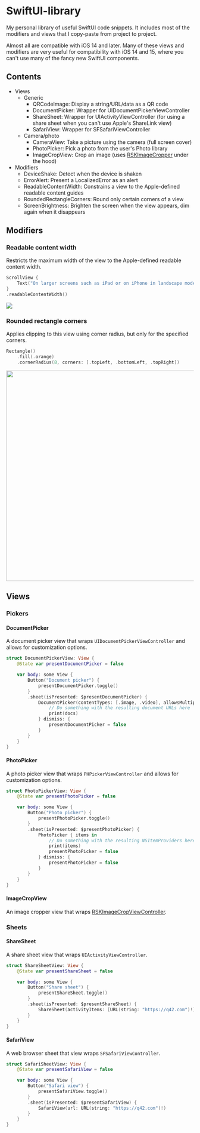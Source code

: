 # SwiftUI-library

My personal library of useful SwiftUI code snippets.
It includes most of the modifiers and views that I copy-paste from project to project.

Almost all are compatible with iOS 14 and later. Many of these views and modifiers are very useful for compatibility with iOS 14 and 15, where you can't use many of the fancy new SwiftUI components.

## Contents

* Views
    * Generic
        * QRCodeImage: Display a string/URL/data as a QR code
        * DocumentPicker: Wrapper for UIDocumentPickerViewController
        * ShareSheet: Wrapper for UIActivityViewController (for using a share sheet when you can't use Apple's ShareLink view)
        * SafariView: Wrapper for SFSafariViewController
    * Camera/photo
        * CameraView: Take a picture using the camera (full screen cover)
        * PhotoPicker: Pick a photo from the user's Photo library
        * ImageCropView: Crop an image (uses [RSKImageCropper](https://github.com/ruslanskorb/RSKImageCropper) under the hood)
* Modifiers
    * DeviceShake: Detect when the device is shaken
    * ErrorAlert: Present a LocalizedError as an alert
    * ReadableContentWidth: Constrains a view to the Apple-defined readable content guides
    * RoundedRectangleCorners: Round only certain corners of a view
    * ScreenBrightness: Brighten the screen when the view appears, dim again when it disappears

## Modifiers

### Readable content width

Restricts the maximum width of the view to the Apple-defined readable content width.

```swift
ScrollView {
    Text("On larger screens such as iPad or on iPhone in landscape mode, this view's width is restricted to the readable content guides.")
}
.readableContentWidth()
```

<img src="https://user-images.githubusercontent.com/477710/236678938-84c06253-0668-40c7-a63d-fd67df3bd1ab.png">

### Rounded rectangle corners

Applies clipping to this view using corner radius, but only for the specified corners.

```swift
Rectangle()
    .fill(.orange)
    .cornerRadius(8, corners: [.topLeft, .bottomLeft, .topRight])
```

<img width="564" src="https://user-images.githubusercontent.com/477710/236678948-a7feffe4-980f-4102-8d0e-dca1ce8d046a.png">

## Views

### Pickers

#### DocumentPicker

A document picker view that wraps `UIDocumentPickerViewController` and allows for customization options.

```swift
struct DocumentPickerView: View {
    @State var presentDocumentPicker = false

    var body: some View {
        Button("Document picker") {
            presentDocumentPicker.toggle()
        }
        .sheet(isPresented: $presentDocumentPicker) {
            DocumentPicker(contentTypes: [.image, .video], allowsMultipleSelection: true) { docs in
                // Do something with the resulting document URLs here
                print(docs)
            } dismiss: {
                presentDocumentPicker = false
            }
        }
    }
}
```

#### PhotoPicker

A photo picker view that wraps `PHPickerViewController` and allows for customization options.

```swift
struct PhotoPickerView: View {
    @State var presentPhotoPicker = false

    var body: some View {
        Button("Photo picker") {
            presentPhotoPicker.toggle()
        }
        .sheet(isPresented: $presentPhotoPicker) {
            PhotoPicker { items in
                // Do something with the resulting NSItemProviders here
                print(items) 
                presentPhotoPicker = false
            } dismiss: {
                presentPhotoPicker = false
            }
        }
    }
}
```

#### ImageCropView

An image cropper view that wraps [RSKImageCropViewController](https://github.com/ruslanskorb/RSKImageCropper).

### Sheets

#### ShareSheet

A share sheet view that wraps `UIActivityViewController`.

```swift
struct ShareSheetView: View {
    @State var presentShareSheet = false

    var body: some View {
        Button("Share sheet") {
            presentShareSheet.toggle()
        }
        .sheet(isPresented: $presentShareSheet) {
            ShareSheet(activityItems: [URL(string: "https://q42.com")!])
        }
    }
}
```

#### SafariView

A web browser sheet that view wraps `SFSafariViewController`.

```swift
struct SafariSheetView: View {
    @State var presentSafariView = false

    var body: some View {
        Button("Safari view") {
            presentSafariView.toggle()
        }
        .sheet(isPresented: $presentSafariView) {
            SafariView(url: URL(string: "https://q42.com")!)
        }
    }
}
```
